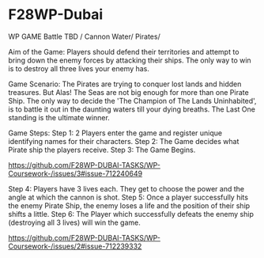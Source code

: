 # F28WP-Dubai

WP GAME Battle TBD / Cannon Water/ Pirates/

Aim of the Game: Players should defend their territories and attempt to bring down the enemy forces by attacking their ships. The only way to win is to destroy all three lives your enemy has.

Game Scenario: The Pirates are trying to conquer lost lands and hidden treasures. But Alas! The Seas are not big enough for more than one Pirate Ship. The only way to decide the 'The Champion of The Lands Uninhabited', is to battle it out in the daunting waters till your dying breaths. The Last One standing is the ultimate winner.

Game Steps: Step 1: 2 Players enter the game and register unique identifying names for their characters.
            Step 2: The Game decides what Pirate ship the players receive. Step 3: The Game Begins.





https://github.com/F28WP-DUBAI-TASKS/WP-Coursework-/issues/3#issue-712240649









Step 4: Players have 3 lives each. They get to choose the power and the angle at which the cannon is shot. Step 5: Once a player successfully hits the enemy Pirate Ship, the enemy loses a life and the position of their ship shifts a little. Step 6: The Player which successfully defeats the enemy ship (destroying all 3 lives) will win the game.










https://github.com/F28WP-DUBAI-TASKS/WP-Coursework-/issues/2#issue-712239332








